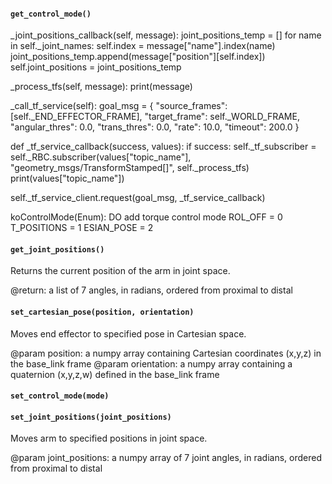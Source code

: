 #### `get_control_mode()`


_joint_positions_callback(self, message):
joint_positions_temp = []
for name in self._joint_names:
self.index = message["name"].index(name)
joint_positions_temp.append(message["position"][self.index])
self.joint_positions = joint_positions_temp

_process_tfs(self, message):
print(message)

_call_tf_service(self):
goal_msg = {
"source_frames": [self._END_EFFECTOR_FRAME],
"target_frame": self._WORLD_FRAME,
"angular_thres": 0.0,
"trans_thres": 0.0,
"rate": 10.0,
"timeout": 200.0
}

def _tf_service_callback(success, values):
if success:
    self._tf_subscriber = self._RBC.subscriber(values["topic_name"], "geometry_msgs/TransformStamped[]", self._process_tfs)
    print(values["topic_name"])

self._tf_service_client.request(goal_msg, _tf_service_callback)

koControlMode(Enum):
DO add torque control mode
ROL_OFF = 0
T_POSITIONS = 1
ESIAN_POSE = 2


#### `get_joint_positions()`

Returns the current position of the arm in joint space.

@return: a list of 7 angles, in radians, ordered from proximal to distal

#### `set_cartesian_pose(position, orientation)`

Moves end effector to specified pose in Cartesian space.

@param position: a numpy array containing Cartesian coordinates (x,y,z) in the base_link frame
@param orientation: a numpy array containing a quaternion (x,y,z,w) defined in the base_link frame

#### `set_control_mode(mode)`


#### `set_joint_positions(joint_positions)`

Moves arm to specified positions in joint space.

@param joint_positions: a numpy array  of 7 joint angles, in radians, ordered from proximal to distal